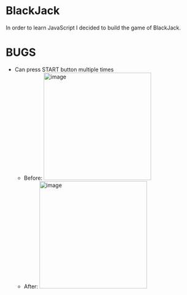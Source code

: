 # BlackJack
In order to learn JavaScript I decided to build the game of BlackJack. 

# BUGS 
* Can press START button multiple times
  * Before:
    <img width="280" alt="image" src="https://user-images.githubusercontent.com/79386282/210188226-bc28f2dd-5de7-40dc-a8b4-c88b3d3d5161.png">
  * After: 
    <img width="280" alt="image" src="https://user-images.githubusercontent.com/79386282/210188247-e82076eb-abbf-4d1d-a441-536661262015.png">


